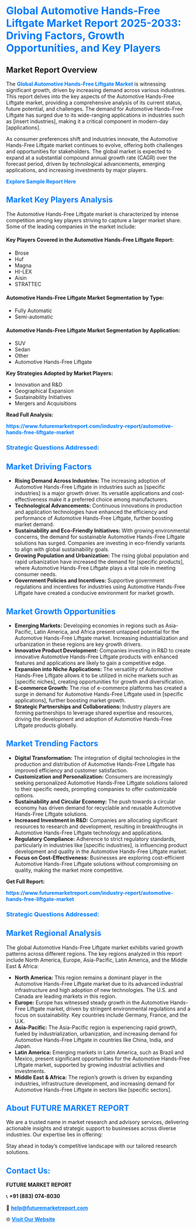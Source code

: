 <h1 style="color: #007BFF;">Global Automotive Hands-Free Liftgate Market Report 2025-2033: Driving Factors, Growth Opportunities, and Key Players</h1>

<section id="overview">
<h2>Market Report Overview</h2>
<p>The <a href="https://www.futuremarketreport.com/industry-report/automotive-hands-free-liftgate-market" style="color: #007BFF; text-decoration: none;"><strong>Global Automotive Hands-Free Liftgate Market</strong></a> is witnessing significant growth, driven by increasing demand across various industries. This report delves into the key aspects of the Automotive Hands-Free Liftgate market, providing a comprehensive analysis of its current status, future potential, and challenges. The demand for Automotive Hands-Free Liftgate has surged due to its wide-ranging applications in industries such as [insert industries], making it a critical component in modern-day [applications].</p>
<p>As consumer preferences shift and industries innovate, the Automotive Hands-Free Liftgate market continues to evolve, offering both challenges and opportunities for stakeholders. The global market is expected to expand at a substantial compound annual growth rate (CAGR) over the forecast period, driven by technological advancements, emerging applications, and increasing investments by major players.</p>
</section>

<section id="overview">
<p><a href="https://www.futuremarketreport.com/request-sample/reportId=112645" style="color: #007BFF; text-decoration: none;"><strong>Explore Sample Report Here</strong></a></p>
</section>

<section id="key-players">
<h2 style="color: #007BFF;">Market Key Players Analysis</h2>
<p>The Automotive Hands-Free Liftgate market is characterized by intense competition among key players striving to capture a larger market share. Some of the leading companies in the market include:</p>
<h4>Key Players Covered in the Automotive Hands-Free Liftgate Report:</h4>
<ul><li>Brose</li><li>Huf</li><li>Magna</li><li>HI-LEX</li><li>Aisin</li><li>STRATTEC</li></ul>
<h4>Automotive Hands-Free Liftgate Market Segmentation by Type:</h4>
<ul><li>Fully Automatic</li><li>Semi-automatic</li></ul>

<h4>Automotive Hands-Free Liftgate Market Segmentation by Application:</h4>
<ul><li>SUV</li><li>Sedan</li><li>Other</li><li>Automotive Hands-Free Liftgate</li></ul>
<p><strong>Key Strategies Adopted by Market Players:</strong></p>
<ul>
<li>Innovation and R&D</li>
<li>Geographical Expansion</li>
<li>Sustainability Initiatives</li>
<li>Mergers and Acquisitions</li>
</ul>
</section>

<section>
<p><strong>Read Full Analysis: </strong></p><a href="https://www.futuremarketreport.com/industry-report/automotive-hands-free-liftgate-market" style="color: #007BFF; text-decoration: none;"><strong>https://www.futuremarketreport.com/industry-report/automotive-hands-free-liftgate-market</strong></a>
<h3 style="color: #007BFF;">Strategic Questions Addressed:</h3>
</section>

<section id="driving-factors">
<h2 style="color: #007BFF;">Market Driving Factors</h2>
<ul>
<li><strong>Rising Demand Across Industries:</strong> The increasing adoption of Automotive Hands-Free Liftgate in industries such as [specific industries] is a major growth driver. Its versatile applications and cost-effectiveness make it a preferred choice among manufacturers.</li>
<li><strong>Technological Advancements:</strong> Continuous innovations in production and application technologies have enhanced the efficiency and performance of Automotive Hands-Free Liftgate, further boosting market demand.</li>
<li><strong>Sustainability and Eco-Friendly Initiatives:</strong> With growing environmental concerns, the demand for sustainable Automotive Hands-Free Liftgate solutions has surged. Companies are investing in eco-friendly variants to align with global sustainability goals.</li>
<li><strong>Growing Population and Urbanization:</strong> The rising global population and rapid urbanization have increased the demand for [specific products], where Automotive Hands-Free Liftgate plays a vital role in meeting consumer needs.</li>
<li><strong>Government Policies and Incentives:</strong> Supportive government regulations and incentives for industries using Automotive Hands-Free Liftgate have created a conducive environment for market growth.</li>
</ul>
</section>

<section id="growth-opportunities">
<h2 style="color: #007BFF;">Market Growth Opportunities</h2>
<ul>
<li><strong>Emerging Markets:</strong> Developing economies in regions such as Asia-Pacific, Latin America, and Africa present untapped potential for the Automotive Hands-Free Liftgate market. Increasing industrialization and urbanization in these regions are key growth drivers.</li>
<li><strong>Innovative Product Development:</strong> Companies investing in R&D to create innovative Automotive Hands-Free Liftgate products with enhanced features and applications are likely to gain a competitive edge.</li>
<li><strong>Expansion into Niche Applications:</strong> The versatility of Automotive Hands-Free Liftgate allows it to be utilized in niche markets such as [specific niches], creating opportunities for growth and diversification.</li>
<li><strong>E-commerce Growth:</strong> The rise of e-commerce platforms has created a surge in demand for Automotive Hands-Free Liftgate used in [specific applications], further boosting market growth.</li>
<li><strong>Strategic Partnerships and Collaborations:</strong> Industry players are forming partnerships to leverage shared expertise and resources, driving the development and adoption of Automotive Hands-Free Liftgate products globally.</li>
</ul>
</section>

<section id="trending-factors">
<h2 style="color: #007BFF;">Market Trending Factors</h2>
<ul>
<li><strong>Digital Transformation:</strong> The integration of digital technologies in the production and distribution of Automotive Hands-Free Liftgate has improved efficiency and customer satisfaction.</li>
<li><strong>Customization and Personalization:</strong> Consumers are increasingly seeking personalized Automotive Hands-Free Liftgate solutions tailored to their specific needs, prompting companies to offer customizable options.</li>
<li><strong>Sustainability and Circular Economy:</strong> The push towards a circular economy has driven demand for recyclable and reusable Automotive Hands-Free Liftgate solutions.</li>
<li><strong>Increased Investment in R&D:</strong> Companies are allocating significant resources to research and development, resulting in breakthroughs in Automotive Hands-Free Liftgate technology and applications.</li>
<li><strong>Regulatory Compliance:</strong> Adherence to strict regulatory standards, particularly in industries like [specific industries], is influencing product development and quality in the Automotive Hands-Free Liftgate market.</li>
<li><strong>Focus on Cost-Effectiveness:</strong> Businesses are exploring cost-efficient Automotive Hands-Free Liftgate solutions without compromising on quality, making the market more competitive.</li>
</ul>
</section>

<section>
<p><strong>Get Full Report: </strong></p><a href="https://www.futuremarketreport.com/industry-report/automotive-hands-free-liftgate-market" style="color: #007BFF; text-decoration: none;"><strong>https://www.futuremarketreport.com/industry-report/automotive-hands-free-liftgate-market</strong></a>
<h3 style="color: #007BFF;">Strategic Questions Addressed:</h3>
</section>


<section id="regional-analysis">
<h2 style="color: #007BFF;">Market Regional Analysis</h2>
<p>The global Automotive Hands-Free Liftgate market exhibits varied growth patterns across different regions. The key regions analyzed in this report include North America, Europe, Asia-Pacific, Latin America, and the Middle East & Africa:</p>
<ul>
<li><strong>North America:</strong> This region remains a dominant player in the Automotive Hands-Free Liftgate market due to its advanced industrial infrastructure and high adoption of new technologies. The U.S. and Canada are leading markets in this region.</li>
<li><strong>Europe:</strong> Europe has witnessed steady growth in the Automotive Hands-Free Liftgate market, driven by stringent environmental regulations and a focus on sustainability. Key countries include Germany, France, and the U.K.</li>
<li><strong>Asia-Pacific:</strong> The Asia-Pacific region is experiencing rapid growth, fueled by industrialization, urbanization, and increasing demand for Automotive Hands-Free Liftgate in countries like China, India, and Japan.</li>
<li><strong>Latin America:</strong> Emerging markets in Latin America, such as Brazil and Mexico, present significant opportunities for the Automotive Hands-Free Liftgate market, supported by growing industrial activities and investments.</li>
<li><strong>Middle East & Africa:</strong> The region’s growth is driven by expanding industries, infrastructure development, and increasing demand for Automotive Hands-Free Liftgate in sectors like [specific sectors].</li>
</ul>
</section>

<footer>
<h2 style="color: #007BFF;">About FUTURE MARKET REPORT</h2>
<p>We are a trusted name in market research and advisory services, delivering actionable insights and strategic support to businesses across diverse industries. Our expertise lies in offering:</p>

<p>Stay ahead in today’s competitive landscape with our tailored research solutions.</p>

<h2 style="color: #007BFF;">Contact Us:</h2>
<p><strong>FUTURE MARKET REPORT</strong></p>
<p>📞 <strong>+91 (883) 074-8030</strong></p>
<p>📧 <strong><a href="mailto:help@futuremarketreport.com" style="color: #007BFF;">help@futuremarketreport.com</a></strong></p>
<p>🌐 <strong><a href="https://www.futuremarketreport.com/" style="color: #007BFF;">Visit Our Website</a></strong></p>
</footer>